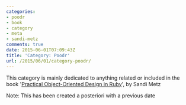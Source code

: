 ```yaml
---
categories:
- poodr
- book
- category
- meta
- sandi-metz
comments: true
date: 2015-06-01T07:09:43Z
title: 'Category: Poodr'
url: /2015/06/01/category-poodr/
---
```


This category is mainly dedicated to anything related or included in the book '[Practical Object-Oriented Design in Ruby][book]', by Sandi Metz


[book]: http://www.poodr.com/

Note: This has been created a posteriori with a previous date
